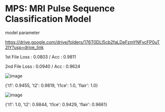 # MPS: MRI Pulse Sequence Classification Model

model parameter

https://drive.google.com/drive/folders/176T0DLI5cb2faLDeFzmYNFvcFP0uT2IY?usp=drive_link

1st File Loss : 0.0803 / Acc : 0.9811

2nd File Loss : 0.0940 / Acc : 0.9624


![image](https://github.com/user-attachments/assets/60a50ce4-b7de-4411-a44c-846ed70d1a3d)

{'t1': 0.9455, 't2': 0.9819, 't1ce': 1.0, 'flair': 1.0}

![image](https://github.com/user-attachments/assets/d2f227a7-561c-4226-8897-81b6c1fdbffb)

{'t1': 1.0, 't2': 0.9844, 't1ce': 0.9429, 'flair': 0.9661}
